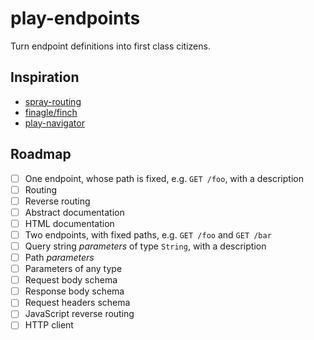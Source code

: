 # play-endpoints

Turn endpoint definitions into first class citizens.

## Inspiration

- [spray-routing](http://spray.io/documentation/1.2.3/spray-routing/)
- [finagle/finch](https://github.com/finagle/finch/blob/master/docs/index.md)
- [play-navigator](https://github.com/teamon/play-navigator)

## Roadmap

- [ ] One endpoint, whose path is fixed, e.g. `GET /foo`, with a description
- [ ] Routing
- [ ] Reverse routing
- [ ] Abstract documentation
- [ ] HTML documentation
- [ ] Two endpoints, with fixed paths, e.g. `GET /foo` and `GET /bar`
- [ ] Query string _parameters_ of type `String`, with a description
- [ ] Path _parameters_
- [ ] Parameters of any type
- [ ] Request body schema
- [ ] Response body schema
- [ ] Request headers schema
- [ ] JavaScript reverse routing
- [ ] HTTP client
